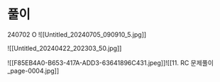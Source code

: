 # 풀이



240702 O 
![[Untitled_20240705_090910_5.jpg]]

![[Untitled_20240422_202303_50.jpg]]

![[F85EB4A0-B653-417A-ADD3-63641896C431.jpeg]]![[11. RC 문제풀이_page-0004.jpg]]